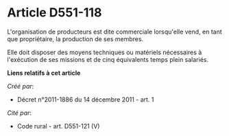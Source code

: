 # Article D551-118

L'organisation de producteurs est dite commerciale lorsqu'elle vend, en tant que propriétaire, la production de ses membres. 

Elle doit disposer des moyens techniques ou matériels nécessaires à l'exécution de ses missions et de cinq équivalents temps
plein salariés.

**Liens relatifs à cet article**

_Créé par_:

  - Décret n°2011-1886 du 14 décembre 2011 - art. 1

_Cité par_:

  - Code rural - art. D551-121 (V)
